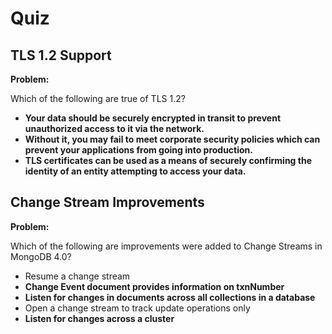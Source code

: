 # Quiz

## TLS 1.2 Support

**Problem:**

Which of the following are true of TLS 1.2?

- **Your data should be securely encrypted in transit to prevent unauthorized access to it via the network.**
- **Without it, you may fail to meet corporate security policies which can prevent your applications from going into production.**
- **TLS certificates can be used as a means of securely confirming the identity of an entity attempting to access your data.**

## Change Stream Improvements

**Problem:**

Which of the following are improvements were added to Change Streams in MongoDB 4.0?

- Resume a change stream
- **Change Event document provides information on txnNumber**
- **Listen for changes in documents across all collections in a database**
- Open a change stream to track update operations only
- **Listen for changes across a cluster**